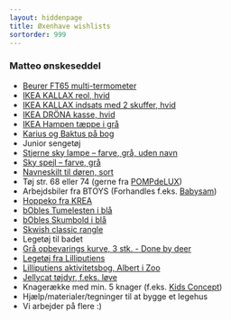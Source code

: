 ```yaml
---
layout: hiddenpage
title: Øxenhave wishlists
sortorder: 999
---
```


### Matteo ønskeseddel

- [Beurer FT65 multi-termometer](https://www.whiteaway.com/personlig-pleje/helbred/termometer/product/beurer-ft65-multi-termometer/)
- [IKEA KALLAX reol, hvid](http://www.ikea.com/dk/da/catalog/products/80275887/)
- [IKEA KALLAX indsats med 2 skuffer, hvid](http://www.ikea.com/dk/da/catalog/products/70286645/)
- [IKEA DRÖNA kasse, hvid](http://www.ikea.com/dk/da/catalog/products/40217955/)
- [IKEA Hampen tæppe i grå](http://www.ikea.com/dk/da/catalog/products/50313013/#/70313007)
- [Karius og Baktus på bog](http://www.bog-ide.dk/billedboeger/thorbjoern-egner/karius-og-baktus/p-133230/#!149333)
- Junior sengetøj
- [Stjerne sky lampe – farve, grå, uden navn](http://www.villavejen.com/shop/stjerne-sky-lampe-farve/)
- [Sky spejl – farve, grå](http://www.villavejen.com/shop/sky-spejl-til-boernevaerelset/)
- [Navneskilt til døren, sort](http://www.villavejen.com/shop/navneskilte/)
- Tøj str. 68 eller 74 (gerne fra [POMPdeLUX](https://www.pompdelux.com/da_DK/dreng?filter=on&size[]=62&size[]=68))
- Arbejdsbiler fra BTOYS (Forhandles f.eks. [Babysam](http://www.babysam.dk/browseby/option/view/id/136))
- [Hoppeko fra KREA](https://shopping.coop.dk/vare/krea-hoppeko-inkl-pumpe-sort-sjovt-hoppedyr-til-traening-af-barnets-motorik-og-balance/5707152020102)
- [bObles Tumelesten i blå](http://www.babysam.dk/tumlesten-multi-blue)
- [bObles Skumbold i blå](http://www.babysam.dk/legetoj/bolde/skumbold-15-cm-bla)
- [Skwish classic rangle](https://www.lirumlarumleg.dk/collections/legetoj/products/skwish-classic-trae-rangle)
- Legetøj til badet
- [Grå opbevarings kurve, 3 stk. - Done by deer](http://www.pixizoo.dk/gra-opbevarings-kurve-3-stk-done-by-deer)
- [Legetøj fra Lilliputiens](https://www.lirumlarumleg.dk/pages/search-results-page?q=LILLIPUTIENS)
- [Lilliputiens aktivitetsbog, Albert i Zoo](https://www.lirumlarumleg.dk/collections/legetoj/products/lilliputiens-aktivitetsbog-albert-i-zoo)
- [Jellycat tøjdyr, f.eks. løve](https://www.lirumlarumleg.dk/collections/legetoj/products/jellycat-bamse-snagglebaggle-lawrence-love-35cm)
- Knagerække med min. 5 knager (f.eks. [Kids Concept](http://www.jollyroom.dk/bornevaerelset/interior/pa-vaeggen/knager-kroge/kids-concept-fairy-knageraekke-hvid))
- Hjælp/materialer/tegninger til at bygge et legehus
- Vi arbejder på flere :)
<!-- [Sophie la Girafe 18 cm](https://www.matas.dk/sophie-la-girafe-18-cm)-->

<!--
### Sias ønskeseddel

- Puzzlespil (50+ brikker)
- [LEGO Disney Princess Palace Pets royalt slot](https://shopping.coop.dk/vare/disney-princess-palace-pets-royalt-slot-41142/5702015592284)
- [LEGO Disney Princess Elsas glitrende slot](https://shopping.coop.dk/vare/disney-princess-elsas-glitrende-slot-41062/5702015352437)
- [LEGO Disney Princess Anna og Kristoffers slædeeventyr](https://shopping.coop.dk/vare/disney-princess-anna-og-kristoffers-slaedeeventyr-41066/5702015591751)
- LEGO Friends (ikke pizzaria og supermarket)
- Bøjlestang til udklædning
- Prinsesseudklædningskjoler (5-6 år)
- Spejl til væggen (min. 100x50cm)
- [Navneskilt til døren, sort](http://www.villavejen.com/shop/navneskilte/)
- Tøj (str 116, støvede farver)
- Trolls (Blu-Ray)
- Løvernes Konge (Blu-Ray)
- Andet aldersvarende legetøj
- Barbie dukke ting og tilbehør og en dukke
- Brætspil 5-6 år
- Der var engang - for de små (ISBN: 9788700149786)
- Legehus...

### Familie ønskeseddel

- [Oral-B Genius 9000](https://www.whiteaway.com/personlig-pleje/skoenhed/tandpleje/eltandboerste/product/oral-b-genius-9000/)
- [HANSGROHE håndvaskarmatur Focus Krom](http://www.bauhaus.dk/vvs/badevaerelse/armaturer/hansgrohe-handvaskarmatur-focus-krom.html) eller lignende design
- Peugeot Peberkværn (choco træ 18 cm)
- [Stolehynde MOSELYNG 38x41x2,5cm sort](http://jysk.dk/indretning/stolehynder/stolehynde-moselyng-38x41x25cm-sort)
- [Uge plans tavle fra Bilka](https://www.bilka.dk/fritid/glastavler-og-whiteboards/naga-glastavle-magnetisk-80x60-maanedsplan/p/100061754)
- [MALM Kommode 6 skuffer, hvid](http://www.ikea.com/dk/da/catalog/products/10214557/)
- Sengetøj i bomuld (2x2 meter, lukning med lynlås og helst ensfarvet)

### Sørens ønskeseddel

- [Stærke magneter f.eks. typen Ludo](http://www.magnetz.dk/staerke-magneter-ludo-10-pak-i-farver-nova)
- 15" plastik hjulkapsler
- Boxershorts fra Jack&Jones (str. M)
- Vaskeskind
- [Jack&Jones Merino-uld, brun, str. M](http://www.jackjones.com/dk/da/jj/striktroejer/pullovers/merino-uld-pullover-12109976.html)
- LED Lysarmatur til garage [f.eks. Cristel LED 25W](http://www.bauhaus.dk/el-belysning/indendors-belysning/lysarmaturer/lysarmatur-cristel-led-25w-ritter-leuchten.html)
- Pæretræ (Sort: Conference)
- Kirsebærtræ (Sort: Stella eller Sunburst)
- **De alt for store**:
- Kamerataske (LOWEPRO DSLR VIDEO FASTPACK 150 AW)
- Nikon D500
- Nikon 70-200mm 2.8 VR2

### Nannas ønskeseddel

- Microplane rivejern
- Magretheskåle i farver (2L eller 3L)
- Bradepande (f.eks. Scanpan i 35x24 cm)
- [Trip Trap Skærebræt 33x21](https://skagerak.dk/da/shop/skaerebraet-33x21)
- Trip Trap - Årets nissepar 2016
- [Philips Foodprocessor, 650W](http://www.wupti.com/produkter/husholdning/koekkenmaskine/foodprocessor/philips-foodprocessor-650w)
- Familiebrætspil (det kunne være [Ordet fanger](http://www.bog-ide.dk/braetspil/til-hele-familien/ordet-fanger/p-332324/#!332324))
- Sølv øreringe (klassiske i form)
- Skechers Sport Str. 40 (sko)
- "Calendar Girl 3" af Audrey Carlan
- "Pigebørn" af Louisa M. Alcott
- "Selfies" af Jussi Adler
-->
